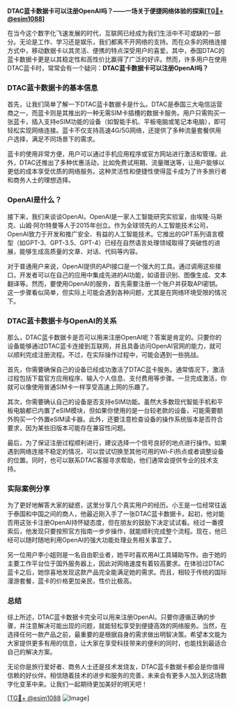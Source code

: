 **DTAC蓝卡数据卡可以注册OpenAI吗？——一场关于便捷网络体验的探索[[TG💪+ @esim1088](https://t.me/s/esim1088)]**

在当今这个数字化飞速发展的时代，互联网已经成为我们生活中不可或缺的一部分。无论是工作、学习还是娱乐，我们都离不开网络的支持。而在众多的网络连接方式中，移动数据卡以其灵活、便携的特点深受用户的喜爱。其中，泰国DTAC的蓝卡数据卡更是以其稳定性和高性价比赢得了广泛的好评。然而，许多用户在使用DTAC蓝卡时，常常会有一个疑问：**DTAC蓝卡数据卡可以注册OpenAI吗？**

### DTAC蓝卡数据卡的基本信息

首先，让我们简单了解一下DTAC蓝卡数据卡是什么。DTAC是泰国三大电信运营商之一，而蓝卡则是其推出的一种无需SIM卡插槽的数据卡服务。用户只需购买一张蓝卡，插入支持eSIM功能的设备（如智能手机、平板电脑或笔记本电脑），即可轻松实现网络连接。蓝卡不仅支持高速4G/5G网络，还提供了多种流量套餐供用户选择，满足不同场景下的需求。

蓝卡的使用非常方便，用户可以通过手机应用程序或官方网站进行激活和管理。此外，DTAC还推出了多种优惠活动，比如免费试用期、流量赠送等，让用户能够以更低的成本享受优质的网络服务。这种灵活性和便捷性使得蓝卡成为了许多旅行者和商务人士的理想选择。

### OpenAI是什么？

接下来，我们来谈谈OpenAI。OpenAI是一家人工智能研究实验室，由埃隆·马斯克、山姆·阿尔特曼等人于2015年创立。作为全球领先的人工智能技术公司，OpenAI致力于开发和推广安全、有益的人工智能技术。它推出的GPT系列语言模型（如GPT-3、GPT-3.5、GPT-4）已经在自然语言处理领域取得了突破性的进展，能够生成高质量的文章、对话、代码等内容。

对于普通用户来说，OpenAI提供的API接口是一个强大的工具。通过调用这些接口，开发者可以在自己的应用中集成先进的AI功能，如语音识别、图像生成、文本翻译等。然而，要使用OpenAI的服务，首先需要注册一个账户并获取API密钥。这一步骤看似简单，但实际上可能会遇到各种问题，尤其是在网络环境受限的情况下。

### DTAC蓝卡数据卡与OpenAI的关系

那么，DTAC蓝卡数据卡是否可以用来注册OpenAI呢？答案是肯定的。只要你的设备能够通过DTAC蓝卡连接到互联网，并且具备访问OpenAI官网的能力，就可以顺利完成注册流程。不过，在实际操作过程中，可能会遇到一些挑战。

首先，你需要确保自己的设备已经成功激活了DTAC蓝卡服务。通常情况下，激活过程包括下载官方应用程序、输入个人信息、支付费用等步骤。一旦完成激活，你就可以像使用普通SIM卡一样享受高速上网的乐趣了。

其次，你需要确认自己的设备是否支持eSIM功能。虽然大多数现代智能手机和平板电脑都已内置了eSIM模块，但如果你使用的是一台较老款的设备，可能需要额外购买一个外置eSIM读卡器。此外，还要注意检查设备的操作系统版本是否符合要求，因为某些旧版本可能存在兼容性问题。

最后，为了保证注册过程顺利进行，建议选择一个信号良好的地点进行操作。如果遇到网络连接不稳定的情况，可以尝试切换至其他可用的Wi-Fi热点或者调整设备的位置。同时，也可以联系DTAC客服寻求帮助，他们通常会提供专业的技术支持。

### 实际案例分享

为了更好地解答大家的疑惑，这里分享几个真实用户的经历。小王是一位经常往返于泰国和中国之间的商人，他最近刚入手了一张DTAC蓝卡数据卡。起初，他对能否用这张卡注册OpenAI持怀疑态度，但在朋友的鼓励下决定试试看。经过一番摸索后，他发现只要按照官方指南一步步操作，就能顺利完成整个流程。现在，他已经可以随时随地利用OpenAI的强大功能处理业务相关事宜了。

另一位用户李小姐则是一名自由职业者，她平时喜欢用AI工具辅助写作。由于她的主要工作平台位于国外服务器上，因此对网络速度有着较高要求。在体验过DTAC蓝卡之后，她惊喜地发现这款产品完全能满足她的需求。而且，相较于传统的国际漫游套餐，蓝卡的价格更加亲民，性价比极高。

### 总结

综上所述，DTAC蓝卡数据卡完全可以用来注册OpenAI。只要你遵循正确的步骤，并注意解决可能出现的问题，就能轻松享受到便捷高效的网络服务。当然，在选择任何一款产品之前，最重要的是根据自身的需求做出明智决策。希望本文能为大家提供更多有用的信息，让大家在享受科技带来的便利的同时，也能找到最适合自己的解决方案。

无论你是旅行爱好者、商务人士还是技术发烧友，DTAC蓝卡数据卡都会是你值得信赖的好伙伴。相信随着技术的进步和服务的完善，未来会有更多人加入到这场数字化变革中来。让我们一起期待更加美好的明天吧！

[[TG💪+ @esim1088](https://t.me/s/esim1088) ![Image](https://i.postimg.cc/4NQfJmqS/Snipaste-2025-05-13-00-14-12.png)]